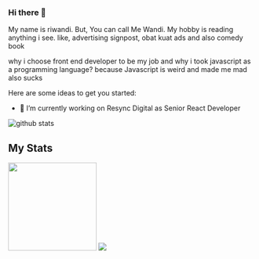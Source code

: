 ### Hi there 👋

My name is riwandi. But, You can call Me Wandi. My hobby is reading anything i see. like, advertising signpost, obat kuat ads and also comedy book

why i choose front end developer to be my job and why i took javascript as a programming language?
because Javascript is weird and made me mad also sucks

Here are some ideas to get you started:

- 🔭 I’m currently working on Resync Digital as Senior React Developer

![github stats](https://github-readme-stats.vercel.app/api?username=rwndy&show_icons=true)

## My Stats
<p>
<a>
  <img height="180em" src="https://github-readme-stats-eight-theta.vercel.app/api/top-langs/?username=rwndy&theme=radical&layout=compact" />
  <img src="https://github-readme-stats.vercel.app/api/top-langs/?username=rwndy&theme=github_dark&layout=compact&hide=jupyter%20notebook,matlab" />
</a>
</p>

